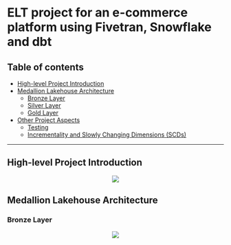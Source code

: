 # ELT project for an e-commerce platform using Fivetran, Snowflake and dbt

## Table of contents

* [High-level Project Introduction](https://github.com/demiguel122/ELT_Snowflake_dbt_e-commerce/edit/main/README.md#high-level-project-introduction)
* [Medallion Lakehouse Architecture](https://github.com/demiguel122/ELT_Snowflake_dbt_e-commerce/edit/main/README.md#medallion-lakehouse-architecture)
  * [Bronze Layer](https://github.com/demiguel122/ELT_Snowflake_dbt_e-commerce/edit/main/README.md#bronze-layer)
  * [Silver Layer]()
  * [Gold Layer]()
* [Other Project Aspects]()
  * [Testing]()
  * [Incrementality and Slowly Changing Dimensions (SCDs)]()
-------------------

## High-level Project Introduction

<p align="center">
  <img src="https://github.com/demiguel122/ELT_Snowflake_dbt_e-commerce/assets/144360549/64eeb717-2349-44e6-91de-8ad2d68dbbc4.png">
</p>



## Medallion Lakehouse Architecture



### Bronze Layer



<p align="center">
  <img src="https://github.com/demiguel122/ELT_Snowflake_dbt_e-commerce/assets/144360549/1a3f9621-4613-4171-9883-0168dea25dd0.png">
</p>
